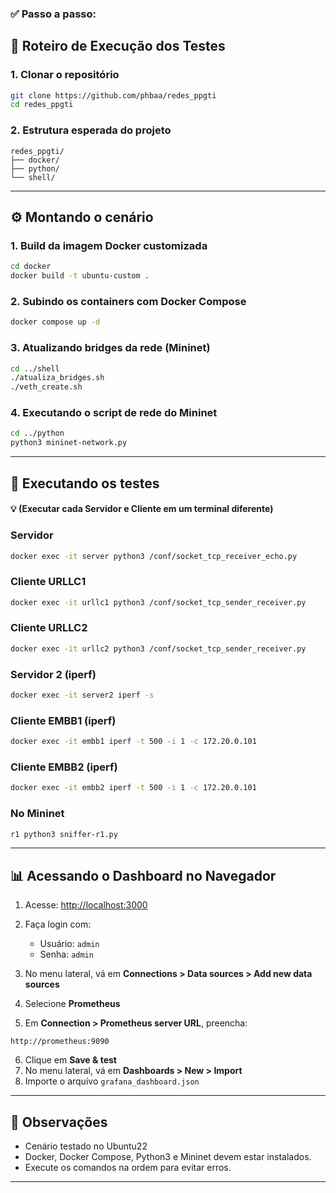 ### ✅ Passo a passo:

## 🚀 Roteiro de Execução dos Testes

### 1. Clonar o repositório

```bash
git clone https://github.com/phbaa/redes_ppgti
cd redes_ppgti
````

### 2. Estrutura esperada do projeto

```
redes_ppgti/
├── docker/
├── python/
└── shell/
```

---

## ⚙️ Montando o cenário

### 1. Build da imagem Docker customizada

```bash
cd docker
docker build -t ubuntu-custom .
```

### 2. Subindo os containers com Docker Compose

```bash
docker compose up -d
```

### 3. Atualizando bridges da rede (Mininet)

```bash
cd ../shell
./atualiza_bridges.sh
./veth_create.sh
```

### 4. Executando o script de rede do Mininet

```bash
cd ../python
python3 mininet-network.py
```

---

## 🧪 Executando os testes 
#### 💡 (Executar cada Servidor e Cliente em um terminal diferente)

### Servidor

```bash
docker exec -it server python3 /conf/socket_tcp_receiver_echo.py
```

### Cliente URLLC1

```bash
docker exec -it urllc1 python3 /conf/socket_tcp_sender_receiver.py
```

### Cliente URLLC2

```bash
docker exec -it urllc2 python3 /conf/socket_tcp_sender_receiver.py
```

### Servidor 2 (iperf)

```bash
docker exec -it server2 iperf -s
```

### Cliente EMBB1 (iperf)

```bash
docker exec -it embb1 iperf -t 500 -i 1 -c 172.20.0.101
```

### Cliente EMBB2 (iperf)

```bash
docker exec -it embb2 iperf -t 500 -i 1 -c 172.20.0.101
```

### No Mininet

```bash
r1 python3 sniffer-r1.py
```

---

## 📊 Acessando o Dashboard no Navegador

1. Acesse: [http://localhost:3000](http://localhost:3000)
2. Faça login com:

   * Usuário: `admin`
   * Senha: `admin`
3. No menu lateral, vá em **Connections > Data sources > Add new data sources**
4. Selecione **Prometheus**
5. Em **Connection > Prometheus server URL**, preencha:

```
http://prometheus:9090
```

6. Clique em **Save & test**
7. No menu lateral, vá em **Dashboards > New > Import**
8. Importe o arquivo `grafana_dashboard.json`

---

## 📌 Observações

* Cenário testado no Ubuntu22
* Docker, Docker Compose, Python3 e Mininet devem estar instalados.
* Execute os comandos na ordem para evitar erros.

---
